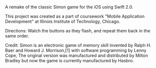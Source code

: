 A remake of the classic Simon game for the iOS using Swift 2.0.

This project was created as a part of coursework "Mobile Application Development" at Illinois Institute of Technology, Chicago.

Directions:
Watch the buttons as they flash, and repeat them back in the same order.

Credit:
Simon is an electronic game of memory skill invented by Ralph H. Baer and Howard J. Morrison,[1] with software programming by Lenny Cope, The original version was manufactured and distributed by Milton Bradley but now the game is currently manufactured by Hasbro.
